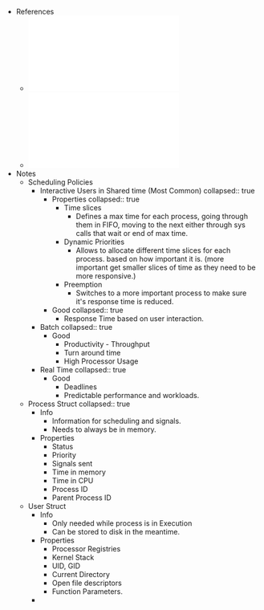 - References
	- ![15 - Escalonamento - introducao.pdf](../assets/15_-_Escalonamento_-_introducao_1735459487251_0.pdf)
	- ![16 - Escalonamento - unix e linux.pdf](../assets/16_-_Escalonamento_-_unix_e_linux_1735459490265_0.pdf)
- Notes
	- Scheduling Policies
		- Interactive Users in Shared time (Most Common)
		  collapsed:: true
			- Properties
			  collapsed:: true
				- Time slices
					- Defines a max time for each process, going through them in FIFO, moving to the next either through sys calls that wait or end of max time.
				- Dynamic Priorities
					- Allows to allocate different time slices for each process. based on how important it is. (more important get smaller slices of time as they need to be more responsive.)
				- Preemption
					- Switches to a more important process to make sure it's response time is reduced.
			- Good
			  collapsed:: true
				- Response Time based on user interaction.
		- Batch
		  collapsed:: true
			- Good
				- Productivity - Throughput
				- Turn around time
				- High Processor Usage
		- Real Time
		  collapsed:: true
			- Good
				- Deadlines
				- Predictable performance and workloads.
	- Process Struct
	  collapsed:: true
		- Info
			- Information for scheduling and signals.
			- Needs to always be in memory.
		- Properties
			- Status
			- Priority
			- Signals sent
			- Time in memory
			- Time in CPU
			- Process ID
			- Parent Process ID
	- User Struct
		- Info
			- Only needed while process is in Execution
			- Can be stored to disk in the meantime.
		- Properties
			- Processor Registries
			- Kernel Stack
			- UID, GID
			- Current Directory
			- Open file descriptors
			- Function Parameters.
		-